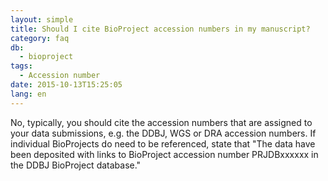 ```yaml
---
layout: simple
title: Should I cite BioProject accession numbers in my manuscript?
category: faq
db:
  - bioproject
tags: 
  - Accession number
date: 2015-10-13T15:25:05
lang: en
---
```




<p>No, typically, you should cite the accession numbers that are assigned to your data submissions, e.g. the DDBJ, WGS or DRA accession numbers. If individual BioProjects do need to be referenced, state that "The data have been deposited with links to BioProject accession number PRJDBxxxxxx in the DDBJ BioProject database."</p>